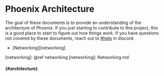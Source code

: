 # Phoenix Architecture
The goal of these documents is to provide an understanding of the architecture of Phoenix. If you just starting to
contribute to this project, this is a good place to start to figure out how things work. If you have questions not
covered by these documents, reach out to [\#help](https://discord.gg/bPHVcxv) in discord.
 * [Networking][networking]

[networking]: @ref networking
[networking]: Networking.md

#### {#architecture}
